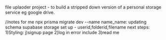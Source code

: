 file uplaoder project - to build a stripped down version of a personal storage service eg google drive.

//notes for me
npx prisma migrate dev --name name_name: updating schema
supabase storage set up - userid,folderid,filename
next steps:
1)Styling:
j)signup page 
2)log in error include
3)read me
